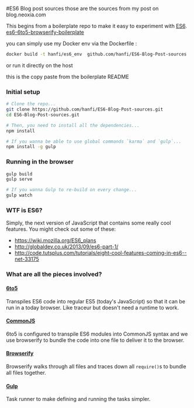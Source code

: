 #ES6 Blog post sources
those are the sources from my post on blog.neoxia.com





This begins from a boilerplate repo to make it easy to experiment with [ES6]. [es6-6to5-browserify-boilerplate](https://github.com/thoughtram/es6-6to5-browserify-boilerplate)

you can simply use my Docker env via the Dockerfile :
```bash
docker build -t hanfi/es6_env  github.com/hanfi/ES6-Blog-Post-sources
````

or run it directly on the host

this is the copy paste from the boilerplate README

### Initial setup

```bash
# Clone the repo...
git clone https://github.com/hanfi/ES6-Blog-Post-sources.git
cd ES6-Blog-Post-sources.git

# Then, you need to install all the dependencies...
npm install

# If you wanna be able to use global commands `karma` and `gulp`...
npm install -g gulp
```

### Running in the browser
```bash
gulp build
gulp serve

# If you wanna Gulp to re-build on every change...
gulp watch
```

### WTF is ES6?
Simply, the next version of JavaScript that contains some really cool features. You might check out some of these:

- https://wiki.mozilla.org/ES6_plans
- http://globaldev.co.uk/2013/09/es6-part-1/
- http://code.tutsplus.com/tutorials/eight-cool-features-coming-in-es6--net-33175


### What are all the pieces involved?

#### [6to5]
Transpiles ES6 code into regular ES5 (today's JavaScript) so that it can be run in a today browser. Like traceur but doesn't need a runtime to work.

#### [CommonJS]
6to5 is configured to transpile ES6 modules into CommonJS syntax and we use browserify to bundle the code into one file to deliver it to the browser.

#### [Browserify]
Browserify walks through all files and traces down all `require()`s to bundle all files together.  

#### [Gulp]
Task runner to make defining and running the tasks simpler.

[ES6]: http://wiki.ecmascript.org/doku.php?id=harmony:specification_drafts
[6to5]: https://6to5.github.io
[CommonJS]: http://wiki.commonjs.org/wiki/CommonJS
[Browserify]: http://browserify.org/
[Gulp]: http://gulpjs.com/

